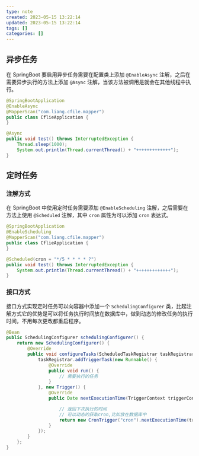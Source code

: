 ```yaml
---
type: note
created: 2023-05-15 13:22:14
updated: 2023-05-15 13:22:14
tags: []
categories: []
---
```


## 异步任务

在 SpringBoot 要启用异步任务需要在配置类上添加 `@EnableAsync` 注解，之后在需要异步执行的方法上添加 `@Async` 注解，当该方法被调用是就会在其他线程中执行。

```java
@SpringBootApplication
@EnableAsync
@MapperScan("com.liang.cfile.mapper")
public class CflieApplication {
}
```

```java
@Async
public void test() throws InterruptedException {
	Thread.sleep(1000);
	System.out.println(Thread.currentThread() + "+++++++++++++");
}
```

## 定时任务

### 注解方式

在 SpringBoot 中使用定时任务需要添加 `@EnableScheduling` 注解，之后需要在方法上使用 `@Scheduled` 注解，其中 `cron` 属性为可以添加 `cron` 表达式。

```java
@SpringBootApplication
@EnableScheduling
@MapperScan("com.liang.cfile.mapper")
public class CflieApplication {
}
```

```java
@Scheduled(cron = "*/5 * * * * ?")
public void test() throws InterruptedException {
	System.out.println(Thread.currentThread() + "+++++++++++++");
}
```

### 接口方式

接口方式实现定时任务可以向容器中添加一个 `SchedulingConfigurer` 类，比起注解方式它的优势是可以将任务执行时间放在数据库中，做到动态的修改任务的执行时间，不用每次更改都重启程序。

```java
@Bean
public SchedulingConfigurer schedulingConfigurer() {
	return new SchedulingConfigurer() {
		@Override
		public void configureTasks(ScheduledTaskRegistrar taskRegistrar) {
			taskRegistrar.addTriggerTask(new Runnable() {
				@Override
				public void run() {
					// 需要执行的任务
				}
			}, new Trigger() {
				@Override
				public Date nextExecutionTime(TriggerContext triggerContext) {

					// 返回下次执行的时间
					// 可以动态的获取cron,比如放在数据库中
					return new CronTrigger("cron").nextExecutionTime(triggerContext);
				}
			});
		}
	};
}
```
